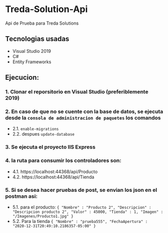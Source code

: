 # Treda-Solution-Api
Api de Prueba para Treda Solutions

## Tecnologias usadas
- Visual Studio 2019
- C#
- Entity Frameworks

## Ejecucion:
### 1. Clonar el reporsitorio en Visual Studio (preferiblemente 2019)
### 2. En caso de que no se cuente con la base de datos, se ejecuta desde la `consola de administracion de paquetes` los comandos
- 2.1. `enable-migrations`
- 2.2. despues `update-database`
### 3. Se ejecuta el proyecto IIS Express
### 4. la ruta para consumir los controladores son:
- 4.1. https://localhost:44368/api/Producto
- 4.2. https://localhost:44368/api/Tienda
### 5. Si se desea hacer pruebas de post, se envian los json en el postman asi:
- 5.1. para el producto: `{ "Nombre" : "Producto 2", "Descripcion" : "Descripcion producto 2", "Valor" : 45000, "Tienda" : 1, "Imagen" : "/Imagenes/Producto1.jpg" }`
- 5.2. Para la tienda `{ "Nombre" : "prueba555", "FechaApertura" : "2020-12-31T20:49:10.2186357-05:00" }`
